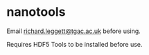 nanotools
=========

Email richard.leggett@tgac.ac.uk before using.

Requires HDF5 Tools to be installed before use.
